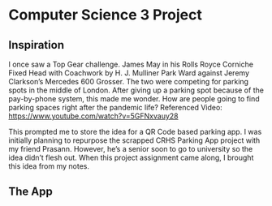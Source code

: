 # Computer Science 3 Project

## Inspiration
I once saw a Top Gear challenge. James May in his Rolls Royce Corniche Fixed Head with Coachwork by H. J. Mulliner Park Ward against Jeremy Clarkson’s Mercedes 600 Grosser. The two were competing for parking spots in the middle of London. After giving up a parking spot because of the pay-by-phone system, this made me wonder. How are people going to find parking spaces right after the pandemic life?
Referenced Video: https://www.youtube.com/watch?v=5GFNxvauy28

This prompted me to store the idea for a QR Code based parking app. I was initially planning to repurpose the scrapped CRHS Parking App project with my friend Prasann. However, he’s a senior soon to go to university so the idea didn’t flesh out. When this project assignment came along, I brought this idea from my notes.

## The App
